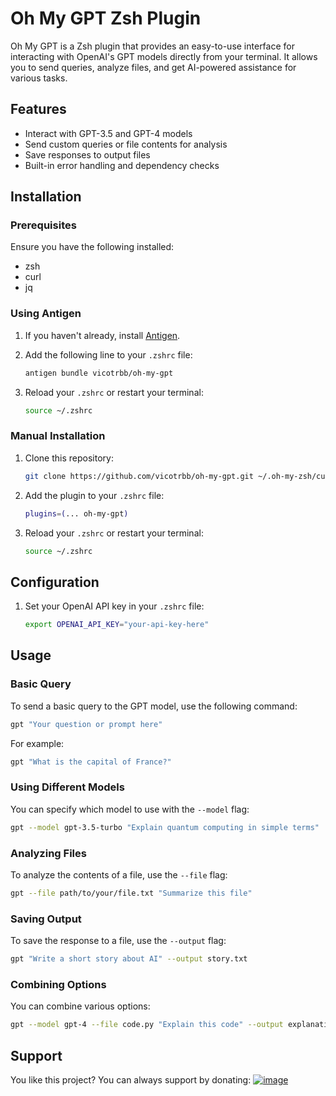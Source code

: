 # Oh My GPT Zsh Plugin

Oh My GPT is a Zsh plugin that provides an easy-to-use interface for interacting with OpenAI's GPT models directly from your terminal. It allows you to send queries, analyze files, and get AI-powered assistance for various tasks.

## Features

- Interact with GPT-3.5 and GPT-4 models
- Send custom queries or file contents for analysis
- Save responses to output files
- Built-in error handling and dependency checks

## Installation

### Prerequisites

Ensure you have the following installed:

- zsh
- curl
- jq

### Using Antigen

1. If you haven't already, install [Antigen](https://github.com/zsh-users/antigen).

2. Add the following line to your `.zshrc` file:

   ```zsh
   antigen bundle vicotrbb/oh-my-gpt
   ```

3. Reload your `.zshrc` or restart your terminal:

   ```zsh
   source ~/.zshrc
   ```

### Manual Installation

1. Clone this repository:

   ```zsh
   git clone https://github.com/vicotrbb/oh-my-gpt.git ~/.oh-my-zsh/custom/plugins/oh-my-gpt
   ```

2. Add the plugin to your `.zshrc` file:

   ```zsh
   plugins=(... oh-my-gpt)
   ```

3. Reload your `.zshrc` or restart your terminal:

   ```zsh
   source ~/.zshrc
   ```

## Configuration

1. Set your OpenAI API key in your `.zshrc` file:

   ```zsh
   export OPENAI_API_KEY="your-api-key-here"
   ```

## Usage

### Basic Query

To send a basic query to the GPT model, use the following command:

```zsh
gpt "Your question or prompt here"
```

For example:

```zsh
gpt "What is the capital of France?"
```

### Using Different Models

You can specify which model to use with the `--model` flag:

```zsh
gpt --model gpt-3.5-turbo "Explain quantum computing in simple terms"
```

### Analyzing Files

To analyze the contents of a file, use the `--file` flag:

```zsh
gpt --file path/to/your/file.txt "Summarize this file"
```

### Saving Output

To save the response to a file, use the `--output` flag:

```zsh
gpt "Write a short story about AI" --output story.txt
```

### Combining Options

You can combine various options:

```zsh
gpt --model gpt-4 --file code.py "Explain this code" --output explanation.md
```

## Support

You like this project? You can always support by donating: <a href='https://buy.stripe.com/4gw14c91D8Qu09O5kk'>![image](https://img.shields.io/badge/Stripe-626CD9?style=for-the-badge&logo=Stripe&logoColor=white)</a>
